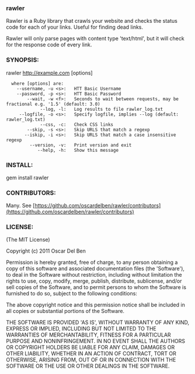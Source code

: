 ### rawler

Rawler is a Ruby library that crawls your website and checks the status code for each of your links. Useful for finding dead links.

Rawler will only parse pages with content type 'text/html', but it will check for the response code of every link.

### SYNOPSIS:

  rawler http://example.com [options]

      where [options] are:
        --username, -u <s>:   HTT Basic Username
        --password, -p <s>:   HTT Basic Password
            --wait, -w <f>:   Seconds to wait between requests, may be fractional e.g. '1.5' (default: 3.0)
                 --log, -l:   Log results to file rawler_log.txt
         --logfile, -o <s>:   Specify logfile, implies --log (default: rawler_log.txt)
                 --css, -c:   Check CSS links
            --skip, -s <s>:   Skip URLS that match a regexp
           --iskip, -i <s>:   Skip URLS that match a case insensitive regexp
             --version, -v:   Print version and exit
                --help, -h:   Show this message

### INSTALL:

gem install rawler

### CONTRIBUTORS:

Many. See [https://github.com/oscardelben/rawler/contributors](https://github.com/oscardelben/rawler/contributors)

### LICENSE:

(The MIT License)

Copyright (c) 2011 Oscar Del Ben

Permission is hereby granted, free of charge, to any person obtaining
a copy of this software and associated documentation files (the
'Software'), to deal in the Software without restriction, including
without limitation the rights to use, copy, modify, merge, publish,
distribute, sublicense, and/or sell copies of the Software, and to
permit persons to whom the Software is furnished to do so, subject to
the following conditions:

The above copyright notice and this permission notice shall be
included in all copies or substantial portions of the Software.

THE SOFTWARE IS PROVIDED 'AS IS', WITHOUT WARRANTY OF ANY KIND,
EXPRESS OR IMPLIED, INCLUDING BUT NOT LIMITED TO THE WARRANTIES OF
MERCHANTABILITY, FITNESS FOR A PARTICULAR PURPOSE AND NONINFRINGEMENT.
IN NO EVENT SHALL THE AUTHORS OR COPYRIGHT HOLDERS BE LIABLE FOR ANY
CLAIM, DAMAGES OR OTHER LIABILITY, WHETHER IN AN ACTION OF CONTRACT,
TORT OR OTHERWISE, ARISING FROM, OUT OF OR IN CONNECTION WITH THE
SOFTWARE OR THE USE OR OTHER DEALINGS IN THE SOFTWARE.
